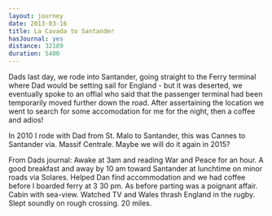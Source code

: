 ```yaml
---
layout: journey
date: 2013-03-16
title: La Cavada to Santander
hasJournal: yes
distance: 32189
duration: 5400
---
```

Dads last day, we rode into Santander, going straight to the Ferry terminal where Dad would be setting sail for England - but it was deserted, we eventually spoke to an offial who said that the passenger terminal had been temporarily moved further down the road. After assertaining the location we went to search for some accomodation for me for the night, then a coffee and adios!

In 2010 I rode with Dad from St. Malo to Santander, this was Cannes to Santander via. Massif Centrale. Maybe we will do it again in 2015?

From Dads journal: Awake at 3am and reading War and Peace for an hour. A good breakfast and away by 10 am toward Santander at lunchtime on minor roads via Solares. Helped Dan find accommodation and we had coffee before I boarded ferry at 3 30 pm. As before parting was a poignant affair. Cabin with sea-view. Watched TV and Wales thrash England in the rugby. Slept soundly on rough crossing. 20 miles.